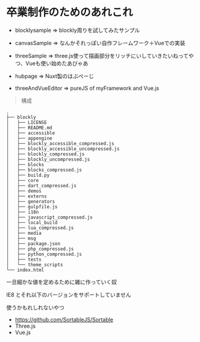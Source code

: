 # 卒業制作のためのあれこれ


- blocklysample => blockly周りを試してみたサンプル

- canvasSample => なんかそれっぽい自作フレームワーク＋Vueでの実装

- threeSample => three.js使って描画部分をリッチにいしていきたいねってやつ、Vueも使い始めたあびゃあ

- hubpage => Nuxt製のはぶぺーじ

- threeAndVueEditor => pureJS of myFramework and Vue.js


> 構成
```$xslt
.
├── blockly
│   ├── LICENSE
│   ├── README.md
│   ├── accessible
│   ├── appengine
│   ├── blockly_accessible_compressed.js
│   ├── blockly_accessible_uncompressed.js
│   ├── blockly_compressed.js
│   ├── blockly_uncompressed.js
│   ├── blocks
│   ├── blocks_compressed.js
│   ├── build.py
│   ├── core
│   ├── dart_compressed.js
│   ├── demos
│   ├── externs
│   ├── generators
│   ├── gulpfile.js
│   ├── i18n
│   ├── javascript_compressed.js
│   ├── local_build
│   ├── lua_compressed.js
│   ├── media
│   ├── msg
│   ├── package.json
│   ├── php_compressed.js
│   ├── python_compressed.js
│   ├── tests
│   └── theme_scripts
└── index.html
```

一旦細かな値を定めるために雑に作っていく奴

IE8 とそれ以下のバージョンをサポートしていません

使うかもれしれないやつ
- https://github.com/SortableJS/Sortable
- Three.js
- Vue.js